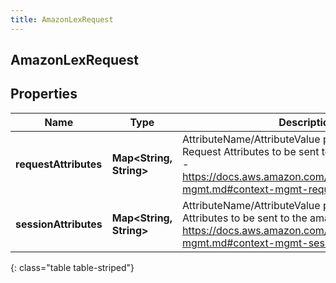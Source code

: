 ```yaml
---
title: AmazonLexRequest
---
```


## AmazonLexRequest

## Properties

| Name                  | Type                                               | Description                                                                                                                                                                                     | Notes      |
| --------------------- | -------------------------------------------------- | ----------------------------------------------------------------------------------------------------------------------------------------------------------------------------------------------- | ---------- |
| **requestAttributes** | <!----><!---->**Map&lt;String, String&gt;**<!----> | AttributeName/AttributeValue pairs of User Defined Request Attributes to be sent to the amazon bot See - https://docs.aws.amazon.com/lex/latest/dg/context-mgmt.md#context-mgmt-request-attribs | [optional] |
| **sessionAttributes** | <!----><!---->**Map&lt;String, String&gt;**<!----> | AttributeName/AttributeValue pairs of Session Attributes to be sent to the amazon bot. See - https://docs.aws.amazon.com/lex/latest/dg/context-mgmt.md#context-mgmt-session-attribs             | [optional] |

{: class="table table-striped"}
